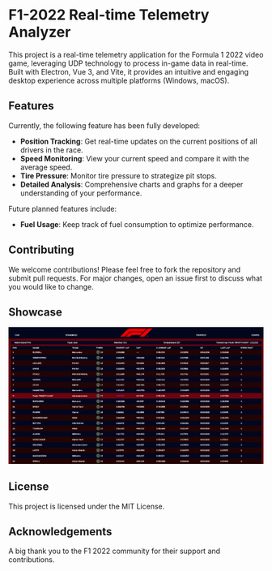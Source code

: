 # F1-2022 Real-time Telemetry Analyzer

This project is a real-time telemetry application for the Formula 1 2022 video game, leveraging UDP technology to process in-game data in real-time. Built with Electron, Vue 3, and Vite, it provides an intuitive and engaging desktop experience across multiple platforms (Windows, macOS).

## Features

Currently, the following feature has been fully developed:

- **Position Tracking**: Get real-time updates on the current positions of all drivers in the race. 
- **Speed Monitoring**: View your current speed and compare it with the average speed.
- **Tire Pressure**: Monitor tire pressure to strategize pit stops.
- **Detailed Analysis**: Comprehensive charts and graphs for a deeper understanding of your performance.

Future planned features include:

- **Fuel Usage**: Keep track of fuel consumption to optimize performance.

## Contributing

We welcome contributions! Please feel free to fork the repository and submit pull requests. For major changes, open an issue first to discuss what you would like to change.

## Showcase

![Showcase](./showdown.png)

## License

This project is licensed under the MIT License.

## Acknowledgements

A big thank you to the F1 2022 community for their support and contributions.
